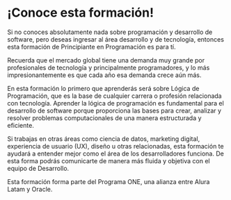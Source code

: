 # ¡Conoce esta formación!

Si no conoces absolutamente nada sobre programación y desarrollo de software, pero deseas ingresar al área desarrollo y de tecnología, entonces esta formación de Principiante en Programación es para tí.

Recuerda que el mercado global tiene una demanda muy grande por profesionales de tecnología y principalmente programadores, y lo más impresionantemente es que cada año esa demanda crece aún más.

En esta formación lo primero que aprenderás será sobre Lógica de Programación, que es la base de cualquier carrera o profesión relacionada con tecnología. Aprender la lógica de programación es fundamental para el desarrollo de software porque proporciona las bases para crear, analizar y resolver problemas computacionales de una manera estructurada y eficiente.

Si trabajas en otras áreas como ciencia de datos, marketing digital, experiencia de usuario (UX), diseño u otras relacionadas, esta formación te ayudará a entender mejor como el área de los desarrolladores funciona. De esta forma podrás comunicarte de manera más fluida y objetiva con el equipo de Desarrollo.

Esta formación forma parte del Programa ONE, una alianza entre Alura Latam y Oracle.